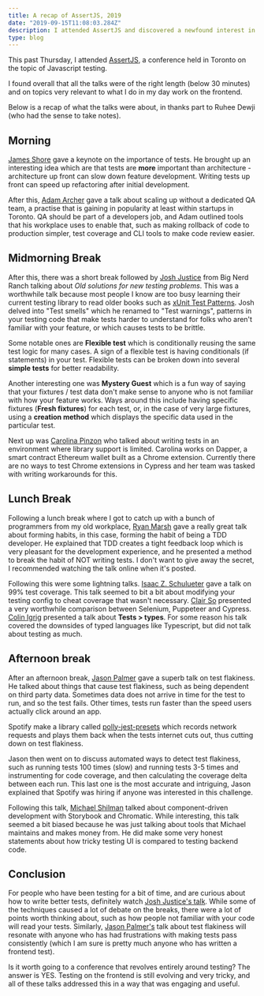 ```yaml
---
title: A recap of AssertJS, 2019
date: "2019-09-15T11:08:03.284Z"
description: I attended AssertJS and discovered a newfound interest in testing. Here is a recap of the conference
type: blog
---
```


This past Thursday, I attended [AssertJS](https://www.assertjs.com/), a conference held in Toronto on the topic of Javascript testing. 

I found overall that all the talks were of the right length (below 30 minutes) and on topics very relevant to what I do in my day work on the frontend.

Below is a recap of what the talks were about, in thanks part to Ruhee Dewji (who had the sense to take notes).

## Morning

[James Shore](https://www.assertjs.com/speakers#james) gave a keynote on the importance of tests. He brought up an interesting idea which are that tests are **more** important than architecture - architecture up front can slow down feature development. Writing tests up front can speed up refactoring after initial development. 

After this, [Adam Archer](https://www.assertjs.com/speakers#adam) gave a talk about scaling up without a dedicated QA team, a practise that is gaining in popularity at least within startups in Toronto. QA should be part of a developers job, and Adam outlined tools that his workplace uses to enable that, such as making rollback of code to production simpler, test coverage and CLI tools to make code review easier.

## Midmorning Break
After this, there was a short break followed by [Josh Justice](https://www.assertjs.com/speakers#josh) from Big Nerd Ranch talking about *Old solutions for new testing problems*. This was a worthwhile talk because most people I know are too busy learning their current testing library to read older books such as [xUnit Test Patterns](http://xunitpatterns.com/). Josh delved into "Test smells" which he renamed to "Test warnings", patterns in your testing code that make tests harder to understand for folks who aren't familiar with your feature, or which causes tests to be brittle. 

Some notable ones are **Flexible test** which is conditionally reusing the same test logic for many cases. A sign of a flexible test is having conditionals (if statements) in your test. Flexible tests can be broken down into several **simple tests** for better readability.

Another interesting one was **Mystery Guest** which is a fun way of saying that your fixtures / test data don't make sense to anyone who is not familiar with how your feature works. Ways around this include having specific fixtures (**Fresh fixtures**) for each test, or, in the case of very large fixtures, using a **creation method** which displays the specific data used in the particular test.

Next up was [Carolina Pinzon](https://www.assertjs.com/speakers#carolina) who talked about writing tests in an environment where library support is limited. Carolina works on Dapper, a smart contract Ethereum wallet built as a Chrome extension. Currently there are no ways to test Chrome extensions in Cypress and her team was tasked with writing workarounds for this. 

## Lunch Break

Following a lunch break where I got to catch up with a bunch of programmers from my old workplace, [Ryan Marsh](https://www.assertjs.com/speakers#ryan) gave a really great talk about forming habits, in this case, forming the habit of being a TDD developer. He explained that TDD creates a tight feedback loop which is very pleasant for the development experience, and he presented a method to break the habit of NOT writing tests. I don't want to give away the secret, I recommended watching the talk online when it's posted.

Following this were some lightning talks. [Isaac Z. Schulueter](https://www.assertjs.com/speakers#isaac) gave a talk on 99% test coverage. This talk seemed to bit a bit about modifying your testing config to cheat coverage that wasn't necessary. [Clair So](https://www.assertjs.com/speakers#clare) presented a very worthwhile comparison between Selenium, Puppeteer and Cypress. [Colin Igrig](https://www.assertjs.com/speakers#colin) presented a talk about **Tests > types**. For some reason his talk covered the downsides of typed languages like Typescript, but did not talk about testing as much.

## Afternoon break

After an afternoon break, [Jason Palmer](https://www.assertjs.com/speakers#jason) gave a superb talk on test flakiness. He talked about things that cause test flakiness, such as being dependent on third party data. Sometimes data does not arrive in time for the test to run, and so the test fails. Other times, tests run faster than the speed users actually click around an app. 

Spotify make a library called [polly-jest-presets](spotify/polly-jest-presets) which records network requests and plays them back when the tests internet cuts out, thus cutting down on test flakiness. 

Jason then went on to discuss automated ways to detect test flakiness, such as running tests 100 times (slow) and running tests 3-5 times and instrumenting for code coverage, and then calculating the coverage delta between each run. This last one is the most accurate and intriguing, Jason explained that Spotify was hiring if anyone was interested in this challenge.

Following this talk, [Michael Shilman](https://www.assertjs.com/speakers#michael) talked about component-driven development with Storybook and Chromatic. While interesting, this talk seemed a bit biased because he was just talking about tools that Michael maintains and makes money from. He did make some very honest statements about how tricky testing UI is compared to testing backend code.

## Conclusion
For people who have been testing for a bit of time, and are curious about how to write better tests, definitely watch [Josh Justice's talk](https://www.assertjs.com/speakers#josh). While some of the techniques caused a lot of debate on the breaks, there were a lot of points worth thinking about, such as how people not familiar with your code will read your tests. Similarly, [Jason Palmer's](https://www.assertjs.com/speakers#jason) talk about test flakiness will resonate with anyone who has had frustrations with making tests pass consistently (which I am sure is pretty much anyone who has written a frontend test).

Is it worth going to a conference that revolves entirely around testing? The answer is YES. Testing on the frontend is still evolving and very tricky, and all of these talks addressed this in a way that was engaging and useful.









